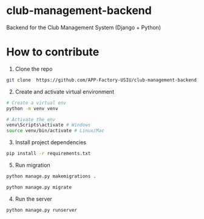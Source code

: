 # club-management-backend
Backend for the Club Management System (Django + Python)

# How to contribute
1. Clone the repo
```bash
git clone  https://github.com/APP-Factory-USIU/club-management-backend.git
```

2. Create and activate virtual environment
```bash
# Create a virtual env
python -m venv venv 

# Activate the env
venv\Scripts\activate # Windows
source venv/bin/activate # Linux/Mac
```

3. Install project dependencies
```bash
pip install -r requirements.txt

```
5. Run migration
```bash
python manage.py makemigrations .

python manage.py migrate

```
4. Run the server
```bash
python manage.py runserver
```
